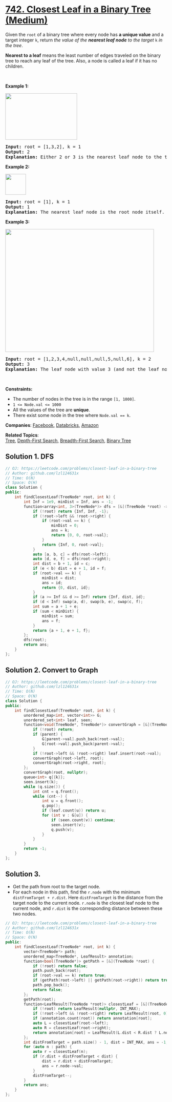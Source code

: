 # [742. Closest Leaf in a Binary Tree (Medium)](https://leetcode.com/problems/closest-leaf-in-a-binary-tree)

<p>Given the <code>root</code> of a binary tree where every node has <strong>a unique value</strong> and a target integer <code>k</code>, return <em>the value of the <strong>nearest leaf node</strong> to the target </em><code>k</code><em> in the tree</em>.</p>
<p><strong>Nearest to a leaf</strong> means the least number of edges traveled on the binary tree to reach any leaf of the tree. Also, a node is called a leaf if it has no children.</p>
<p>&nbsp;</p>
<p><strong class="example">Example 1:</strong></p>
<img alt="" src="https://assets.leetcode.com/uploads/2021/06/13/closest1-tree.jpg" style="width: 224px; height: 145px;">
<pre><strong>Input:</strong> root = [1,3,2], k = 1
<strong>Output:</strong> 2
<strong>Explanation:</strong> Either 2 or 3 is the nearest leaf node to the target of 1.
</pre>
<p><strong class="example">Example 2:</strong></p>
<img alt="" src="https://assets.leetcode.com/uploads/2021/06/13/closest2-tree.jpg" style="width: 64px; height: 65px;">
<pre><strong>Input:</strong> root = [1], k = 1
<strong>Output:</strong> 1
<strong>Explanation:</strong> The nearest leaf node is the root node itself.
</pre>
<p><strong class="example">Example 3:</strong></p>
<img alt="" src="https://assets.leetcode.com/uploads/2021/06/13/closest3-tree.jpg" style="width: 464px; height: 384px;">
<pre><strong>Input:</strong> root = [1,2,3,4,null,null,null,5,null,6], k = 2
<strong>Output:</strong> 3
<strong>Explanation:</strong> The leaf node with value 3 (and not the leaf node with value 6) is nearest to the node with value 2.
</pre>
<p>&nbsp;</p>
<p><strong>Constraints:</strong></p>
<ul>
	<li>The number of nodes in the tree is in the range <code>[1, 1000]</code>.</li>
	<li><code>1 &lt;= Node.val &lt;= 1000</code></li>
	<li>All the values of the tree are <strong>unique</strong>.</li>
	<li>There exist some node in the tree where <code>Node.val == k</code>.</li>
</ul>

**Companies**:
[Facebook](https://leetcode.com/company/facebook), [Databricks](https://leetcode.com/company/databricks), [Amazon](https://leetcode.com/company/amazon)

**Related Topics**:  
[Tree](https://leetcode.com/tag/tree/), [Depth-First Search](https://leetcode.com/tag/depth-first-search/), [Breadth-First Search](https://leetcode.com/tag/breadth-first-search/), [Binary Tree](https://leetcode.com/tag/binary-tree/)

## Solution 1. DFS

```cpp
// OJ: https://leetcode.com/problems/closest-leaf-in-a-binary-tree
// Author: github.com/lzl124631x
// Time: O(N)
// Space: O(H)
class Solution {
public:
    int findClosestLeaf(TreeNode* root, int k) {
        int Inf = 1e9, minDist = Inf, ans = -1;
        function<array<int, 3>(TreeNode*)> dfs = [&](TreeNode *root) -> array<int, 3> { // dist to target node, the depth and id of the node on the other subtree with the minimum depth
            if (!root) return {Inf, Inf, -1};
            if (!root->left && !root->right) {
                if (root->val == k) {
                    minDist = 0;
                    ans = k;
                    return {0, 0, root->val};
                }
                return {Inf, 0, root->val};
            }
            auto [a, b, c] = dfs(root->left);
            auto [d, e, f] = dfs(root->right);
            int dist = b + 1, id = c;
            if (e < b) dist = e + 1, id = f;
            if (root->val == k) {
                minDist = dist;
                ans = id;
                return {0, dist, id};
            }
            if (a >= Inf && d >= Inf) return {Inf, dist, id};
            if (d < Inf) swap(a, d), swap(b, e), swap(c, f);
            int sum = a + 1 + e;
            if (sum < minDist) {
                minDist = sum;
                ans = f;
            }
            return {a + 1, e + 1, f};
        };
        dfs(root);
        return ans;
    }
};
```

## Solution 2. Convert to Graph

```cpp
// OJ: https://leetcode.com/problems/closest-leaf-in-a-binary-tree
// Author: github.com/lzl124631x
// Time: O(N)
// Space: O(N)
class Solution {
public:
    int findClosestLeaf(TreeNode* root, int k) {
        unordered_map<int, vector<int>> G;
        unordered_set<int> leaf, seen;
        function<void(TreeNode*, TreeNode*)> convertGraph = [&](TreeNode *root, TreeNode *parent) {
            if (!root) return;
            if (parent) {
                G[parent->val].push_back(root->val);
                G[root->val].push_back(parent->val);
            }
            if (!root->left && !root->right) leaf.insert(root->val);
            convertGraph(root->left, root);
            convertGraph(root->right, root);
        };
        convertGraph(root, nullptr);
        queue<int> q{{k}};
        seen.insert(k);
        while (q.size()) {
            int cnt = q.front();
            while (cnt--) {
                int u = q.front();
                q.pop();
                if (leaf.count(u)) return u;
                for (int v : G[u]) {
                    if (seen.count(v)) continue;
                    seen.insert(v);
                    q.push(v);
                }
            }
        }
        return -1;
    }
};
```

## Solution 3.

* Get the path from root to the target node.
* For each node in this path, find the `r.node` with the minimum `distFromTarget + r.dist`. Here `distFromTarget` is the distance from the target node to the current node. `r.node` is the closest leaf node to the current node, and `r.dist` is the corresponding distance between these two nodes.

```cpp
// OJ: https://leetcode.com/problems/closest-leaf-in-a-binary-tree
// Author: github.com/lzl124631x
// Time: O(N)
// Space: O(N)
public:
    int findClosestLeaf(TreeNode* root, int k) {
        vector<TreeNode*> path;
        unordered_map<TreeNode*, LeafResult> annotation;
        function<bool(TreeNode*)> getPath = [&](TreeNode *root) {
            if (!root) return false;
            path.push_back(root);
            if (root->val == k) return true;
            if (getPath(root->left) || getPath(root->right)) return true;
            path.pop_back();
            return false;
        };
        getPath(root);
        function<LeafResult(TreeNode *root)> closestLeaf = [&](TreeNode *root) {
            if (!root) return LeafResult(nullptr, INT_MAX);
            if (!root->left && !root->right) return LeafResult(root, 0);
            if (annotation.count(root)) return annotation[root];
            auto L = closestLeaf(root->left);
            auto R = closestLeaf(root->right);
            return annotation[root] = LeafResult(L.dist < R.dist ? L.node : R.node, min(L.dist, R.dist) + 1);
        };
        int distFromTarget = path.size() - 1, dist = INT_MAX, ans = -1;
        for (auto n : path) {
            auto r = closestLeaf(n);
            if (r.dist + distFromTarget < dist) {
                dist = r.dist + distFromTarget;
                ans = r.node->val;
            }
            distFromTarget--;
        }
        return ans;
    }
};
```